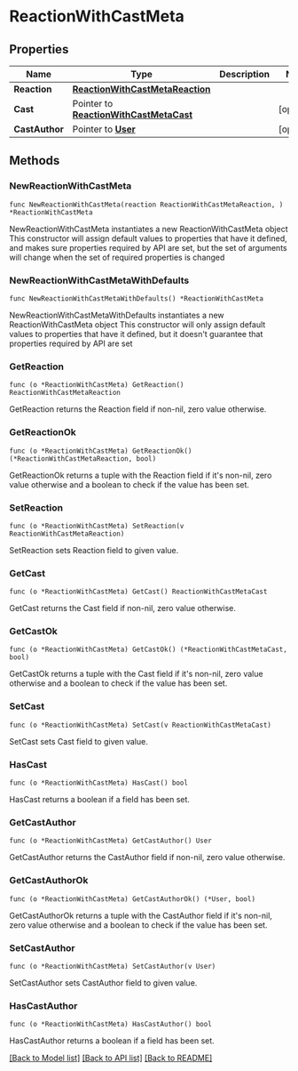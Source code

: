 # ReactionWithCastMeta

## Properties

Name | Type | Description | Notes
------------ | ------------- | ------------- | -------------
**Reaction** | [**ReactionWithCastMetaReaction**](ReactionWithCastMetaReaction.md) |  | 
**Cast** | Pointer to [**ReactionWithCastMetaCast**](ReactionWithCastMetaCast.md) |  | [optional] 
**CastAuthor** | Pointer to [**User**](User.md) |  | [optional] 

## Methods

### NewReactionWithCastMeta

`func NewReactionWithCastMeta(reaction ReactionWithCastMetaReaction, ) *ReactionWithCastMeta`

NewReactionWithCastMeta instantiates a new ReactionWithCastMeta object
This constructor will assign default values to properties that have it defined,
and makes sure properties required by API are set, but the set of arguments
will change when the set of required properties is changed

### NewReactionWithCastMetaWithDefaults

`func NewReactionWithCastMetaWithDefaults() *ReactionWithCastMeta`

NewReactionWithCastMetaWithDefaults instantiates a new ReactionWithCastMeta object
This constructor will only assign default values to properties that have it defined,
but it doesn't guarantee that properties required by API are set

### GetReaction

`func (o *ReactionWithCastMeta) GetReaction() ReactionWithCastMetaReaction`

GetReaction returns the Reaction field if non-nil, zero value otherwise.

### GetReactionOk

`func (o *ReactionWithCastMeta) GetReactionOk() (*ReactionWithCastMetaReaction, bool)`

GetReactionOk returns a tuple with the Reaction field if it's non-nil, zero value otherwise
and a boolean to check if the value has been set.

### SetReaction

`func (o *ReactionWithCastMeta) SetReaction(v ReactionWithCastMetaReaction)`

SetReaction sets Reaction field to given value.


### GetCast

`func (o *ReactionWithCastMeta) GetCast() ReactionWithCastMetaCast`

GetCast returns the Cast field if non-nil, zero value otherwise.

### GetCastOk

`func (o *ReactionWithCastMeta) GetCastOk() (*ReactionWithCastMetaCast, bool)`

GetCastOk returns a tuple with the Cast field if it's non-nil, zero value otherwise
and a boolean to check if the value has been set.

### SetCast

`func (o *ReactionWithCastMeta) SetCast(v ReactionWithCastMetaCast)`

SetCast sets Cast field to given value.

### HasCast

`func (o *ReactionWithCastMeta) HasCast() bool`

HasCast returns a boolean if a field has been set.

### GetCastAuthor

`func (o *ReactionWithCastMeta) GetCastAuthor() User`

GetCastAuthor returns the CastAuthor field if non-nil, zero value otherwise.

### GetCastAuthorOk

`func (o *ReactionWithCastMeta) GetCastAuthorOk() (*User, bool)`

GetCastAuthorOk returns a tuple with the CastAuthor field if it's non-nil, zero value otherwise
and a boolean to check if the value has been set.

### SetCastAuthor

`func (o *ReactionWithCastMeta) SetCastAuthor(v User)`

SetCastAuthor sets CastAuthor field to given value.

### HasCastAuthor

`func (o *ReactionWithCastMeta) HasCastAuthor() bool`

HasCastAuthor returns a boolean if a field has been set.


[[Back to Model list]](../README.md#documentation-for-models) [[Back to API list]](../README.md#documentation-for-api-endpoints) [[Back to README]](../README.md)


